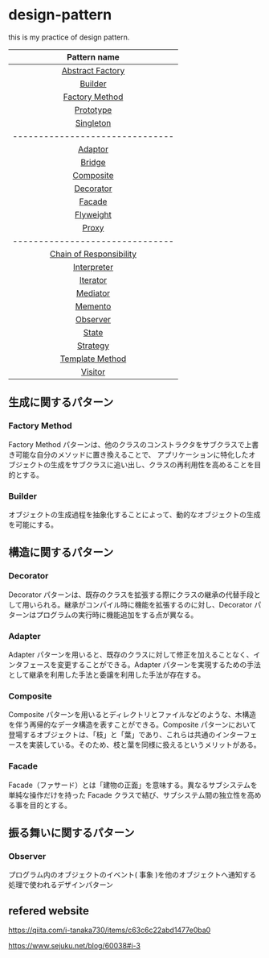 # design-pattern

this is my practice of design pattern.

|                   Pattern name 　                   |
| :-------------------------------------------------: |
|        [Abstract Factory](#abstract_factory)        |
|                 [Builder](#builder)                 |
|          [Factory Method](#factory_method)          |
|               [Prototype](#prototype)               |
|               [Singleton](#singleton)               |
|           -------------------------------           |
|                 [Adaptor](#adaptor)                 |
|                  [Bridge](#bridge)                  |
|               [Composite](#composite)               |
|               [Decorator](#decorator)               |
|                  [Facade](#facade)                  |
|               [Flyweight](#flyweight)               |
|                   [Proxy](#proxy)                   |
|           -------------------------------           |
| [Chain of Responsibility](#chain_of_responsibility) |
|             [Interpreter](#interpreter)             |
|                [Iterator](#iterator)                |
|                [Mediator](#mediator)                |
|                 [Memento](#memento)                 |
|                [Observer](#observer)                |
|                   [State](#state)                   |
|                [Strategy](#strategy)                |
|         [Template Method](#template_method)         |
|                 [Visitor](#visitor)                 |

## 生成に関するパターン

### Factory Method

<a name="factory_method"></a>

Factory Method パターンは、他のクラスのコンストラクタをサブクラスで上書き可能な自分のメソッドに置き換えることで、 アプリケーションに特化したオブジェクトの生成をサブクラスに追い出し、クラスの再利用性を高めることを目的とする。

### Builder

<a name="builder"></a>

オブジェクトの生成過程を抽象化することによって、動的なオブジェクトの生成を可能にする。

## 構造に関するパターン

### Decorator

<a name="decorator"></a>

Decorator パターンは、既存のクラスを拡張する際にクラスの継承の代替手段として用いられる。継承がコンパイル時に機能を拡張するのに対し、Decorator パターンはプログラムの実行時に機能追加をする点が異なる。

### Adapter

<a name="adapter"></a>

Adapter パターンを用いると、既存のクラスに対して修正を加えることなく、インタフェースを変更することができる。Adapter パターンを実現するための手法として継承を利用した手法と委譲を利用した手法が存在する。

### Composite

<a name="composite"></a>

Composite パターンを用いるとディレクトリとファイルなどのような、木構造を伴う再帰的なデータ構造を表すことができる。Composite パターンにおいて登場するオブジェクトは、「枝」と「葉」であり、これらは共通のインターフェースを実装している。そのため、枝と葉を同様に扱えるというメリットがある。

### Facade

<a name="facade">

Facade（ファサード）とは「建物の正面」を意味する。異なるサブシステムを単純な操作だけを持った Facade クラスで結び、サブシステム間の独立性を高める事を目的とする。

## 振る舞いに関するパターン

### Observer

<a name="observer"></a>

プログラム内のオブジェクトのイベント( 事象 )を他のオブジェクトへ通知する処理で使われるデザインパターン

## refered website

https://qiita.com/i-tanaka730/items/c63c6c22abd1477e0ba0

https://www.sejuku.net/blog/60038#i-3
